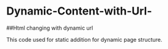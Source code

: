 # Dynamic-Content-with-Url-
##Html changing with dynamic url

  This code used for static addition for dynamic page structure.


